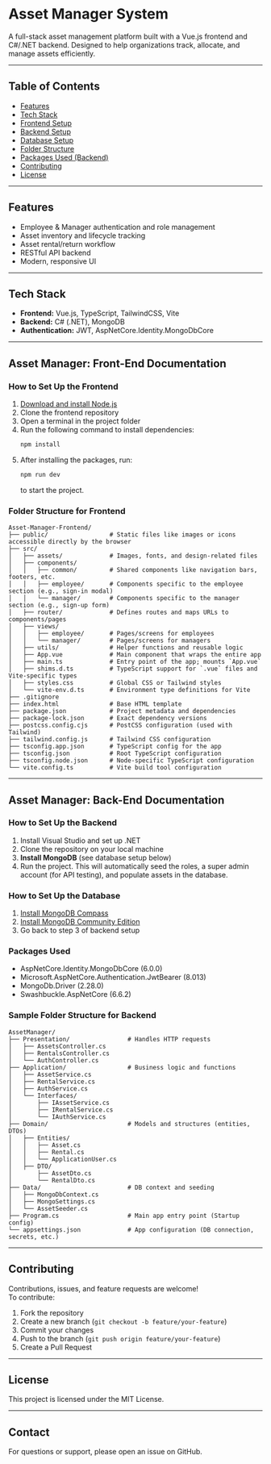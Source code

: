 # Asset Manager System

A full-stack asset management platform built with a Vue.js frontend and C#/.NET backend. Designed to help organizations track, allocate, and manage assets efficiently.

---

## Table of Contents

- [Features](#features)
- [Tech Stack](#tech-stack)
- [Frontend Setup](#asset-manager-frontend-documentation)
- [Backend Setup](#asset-manager-backend-documentation)
- [Database Setup](#how-to-set-up-the-database)
- [Folder Structure](#folder-structure)
- [Packages Used (Backend)](#packages-used)
- [Contributing](#contributing)
- [License](#license)

---

## Features

- Employee & Manager authentication and role management
- Asset inventory and lifecycle tracking
- Asset rental/return workflow
- RESTful API backend
- Modern, responsive UI

---

## Tech Stack

- **Frontend:** Vue.js, TypeScript, TailwindCSS, Vite
- **Backend:** C# (.NET), MongoDB
- **Authentication:** JWT, AspNetCore.Identity.MongoDbCore

---

## Asset Manager: Front-End Documentation

### How to Set Up the Frontend

1. [Download and install Node.js](https://nodejs.org/en/download)
2. Clone the frontend repository
3. Open a terminal in the project folder
4. Run the following command to install dependencies:
   ```bash
   npm install
   ```
5. After installing the packages, run:
   ```bash
   npm run dev
   ```
   to start the project.

### Folder Structure for Frontend

```
Asset-Manager-Frontend/
├── public/                 # Static files like images or icons accessible directly by the browser
├── src/
│   ├── assets/             # Images, fonts, and design-related files
│   ├── components/
│   │   ├── common/         # Shared components like navigation bars, footers, etc.
│   │   ├── employee/       # Components specific to the employee section (e.g., sign-in modal)
│   │   └── manager/        # Components specific to the manager section (e.g., sign-up form)
│   ├── router/             # Defines routes and maps URLs to components/pages
│   ├── views/
│   │   ├── employee/       # Pages/screens for employees
│   │   └── manager/        # Pages/screens for managers
│   ├── utils/              # Helper functions and reusable logic
│   ├── App.vue             # Main component that wraps the entire app
│   ├── main.ts             # Entry point of the app; mounts `App.vue`
│   ├── shims.d.ts          # TypeScript support for `.vue` files and Vite-specific types
│   ├── styles.css          # Global CSS or Tailwind styles
│   └── vite-env.d.ts       # Environment type definitions for Vite
├── .gitignore
├── index.html              # Base HTML template
├── package.json            # Project metadata and dependencies
├── package-lock.json       # Exact dependency versions
├── postcss.config.cjs      # PostCSS configuration (used with Tailwind)
├── tailwind.config.js      # Tailwind CSS configuration
├── tsconfig.app.json       # TypeScript config for the app
├── tsconfig.json           # Root TypeScript configuration
├── tsconfig.node.json      # Node-specific TypeScript configuration
└── vite.config.ts          # Vite build tool configuration
```

---

## Asset Manager: Back-End Documentation

### How to Set Up the Backend

1. Install Visual Studio and set up .NET
2. Clone the repository on your local machine
3. **Install MongoDB** (see database setup below)
4. Run the project. This will automatically seed the roles, a super admin account (for API testing), and populate assets in the database.

### How to Set Up the Database

1. [Install MongoDB Compass](https://downloads.mongodb.com/compass/mongodb-compass-1.46.5-win32-x64.exe)
2. [Install MongoDB Community Edition](https://www.mongodb.com/try/download/community)
3. Go back to step 3 of backend setup

### Packages Used

- AspNetCore.Identity.MongoDbCore (6.0.0)
- Microsoft.AspNetCore.Authentication.JwtBearer (8.013)
- MongoDb.Driver (2.28.0)
- Swashbuckle.AspNetCore (6.6.2)

### Sample Folder Structure for Backend

```
AssetManager/
├── Presentation/                # Handles HTTP requests
│   ├── AssetsController.cs
│   ├── RentalsController.cs
│   └── AuthController.cs
├── Application/                 # Business logic and functions
│   ├── AssetService.cs
│   ├── RentalService.cs
│   ├── AuthService.cs
│   └── Interfaces/
│       ├── IAssetService.cs
│       ├── IRentalService.cs
│       └── IAuthService.cs
├── Domain/                      # Models and structures (entities, DTOs)
│   ├── Entities/
│   │   ├── Asset.cs
│   │   ├── Rental.cs
│   │   └── ApplicationUser.cs
│   ├── DTO/
│       ├── AssetDto.cs
│       └── RentalDto.cs
├── Data/                        # DB context and seeding
│   ├── MongoDbContext.cs
│   ├── MongoSettings.cs
│   └── AssetSeeder.cs
├── Program.cs                   # Main app entry point (Startup config)
└── appsettings.json             # App configuration (DB connection, secrets, etc.)
```

---

## Contributing

Contributions, issues, and feature requests are welcome!  
To contribute:

1. Fork the repository
2. Create a new branch (`git checkout -b feature/your-feature`)
3. Commit your changes
4. Push to the branch (`git push origin feature/your-feature`)
5. Create a Pull Request

---

## License

This project is licensed under the MIT License.

---

## Contact

For questions or support, please open an issue on GitHub.

